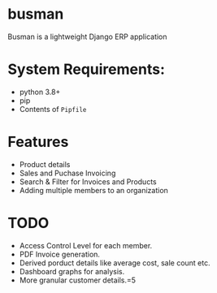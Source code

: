 # busman
Busman is a lightweight Django ERP application

# System Requirements:
* python 3.8+
* pip
* Contents of `Pipfile`

# Features
* Product details
* Sales and Puchase Invoicing
* Search & Filter for Invoices and Products
* Adding multiple members to an organization

# TODO
* Access Control Level for each member.
* PDF Invoice generation.
* Derived porduct details like average cost, sale count etc.
* Dashboard graphs for analysis.
* More granular customer details.=5